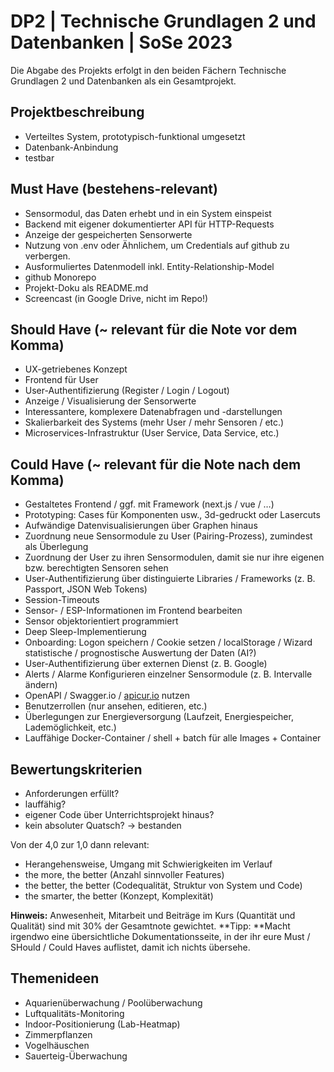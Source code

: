 # DP2 | Technische Grundlagen 2 und Datenbanken | SoSe 2023

Die Abgabe des Projekts erfolgt in den beiden Fächern Technische Grundlagen 2 und Datenbanken als ein Gesamtprojekt.

## Projektbeschreibung

- Verteiltes System, prototypisch-funktional umgesetzt
- Datenbank-Anbindung
- testbar

## Must Have (bestehens-relevant)

- Sensormodul, das Daten erhebt und in ein System einspeist
- Backend mit eigener dokumentierter API für HTTP-Requests
- Anzeige der gespeicherten Sensorwerte
- Nutzung von .env oder Ähnlichem, um Credentials auf github zu verbergen.
- Ausformuliertes Datenmodell inkl. Entity-Relationship-Model
- github Monorepo
- Projekt-Doku als README.md
- Screencast (in Google Drive, nicht im Repo!)

## Should Have (~ relevant für die Note vor dem Komma)

- UX-getriebenes Konzept
- Frontend für User
- User-Authentifizierung (Register / Login / Logout)
- Anzeige / Visualisierung der Sensorwerte
- Interessantere, komplexere Datenabfragen und -darstellungen
- Skalierbarkeit des Systems (mehr User / mehr Sensoren / etc.)
- Microservices-Infrastruktur (User Service, Data Service, etc.)


## Could Have (~ relevant für die Note nach dem Komma)

- Gestaltetes Frontend / ggf. mit Framework (next.js / vue / …)
- Prototyping: Cases für Komponenten usw., 3d-gedruckt oder Lasercuts
- Aufwändige Datenvisualisierungen über Graphen hinaus
- Zuordnung neue Sensormodule zu User (Pairing-Prozess), zumindest als Überlegung
- Zuordnung der User zu ihren Sensormodulen, damit sie nur ihre eigenen bzw. berechtigten Sensoren sehen
- User-Authentifizierung über distinguierte Libraries / Frameworks (z. B. Passport, JSON Web Tokens)
- Session-Timeouts
- Sensor- / ESP-Informationen im Frontend bearbeiten
- Sensor objektorientiert programmiert
- Deep Sleep-Implementierung
- Onboarding: Logon speichern / Cookie setzen / localStorage / Wizard statistische / prognostische Auswertung der Daten (AI?)
- User-Authentifizierung über externen Dienst (z. B. Google)
- Alerts / Alarme Konfigurieren einzelner Sensormodule (z. B. Intervalle ändern)
- OpenAPI / Swagger.io / [apicur.io](http://apicur.io) nutzen
- Benutzerrollen (nur ansehen, editieren, etc.)
- Überlegungen zur Energieversorgung (Laufzeit, Energiespeicher, Lademöglichkeit, etc.)
- Lauffähige Docker-Container / shell + batch für alle Images + Container

## Bewertungskriterien

- Anforderungen erfüllt?
- lauffähig?
- eigener Code über Unterrichtsprojekt hinaus?
- kein absoluter Quatsch?
→ bestanden

Von der 4,0 zur 1,0 dann relevant:
- Herangehensweise, Umgang mit Schwierigkeiten im Verlauf
- the more, the better (Anzahl sinnvoller Features)
- the better, the better (Codequalität, Struktur von System und Code)
- the smarter, the better (Konzept, Komplexität)

**Hinweis:** Anwesenheit, Mitarbeit und Beiträge im Kurs (Quantität und Qualität) sind mit 30% der Gesamtnote gewichtet.
**Tipp: **Macht irgendwo eine übersichtliche Dokumentationsseite, in der ihr eure Must / SHould / Could Haves auflistet, damit ich nichts übersehe.

## Themenideen

- Aquarienüberwachung / Poolüberwachung
- Luftqualitäts-Monitoring
- Indoor-Positionierung (Lab-Heatmap)
- Zimmerpflanzen
- Vogelhäuschen
- Sauerteig-Überwachung